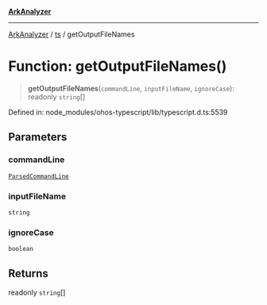 [**ArkAnalyzer**](../../../../README.md)

***

[ArkAnalyzer](../../../../globals.md) / [ts](../README.md) / getOutputFileNames

# Function: getOutputFileNames()

> **getOutputFileNames**(`commandLine`, `inputFileName`, `ignoreCase`): readonly `string`[]

Defined in: node\_modules/ohos-typescript/lib/typescript.d.ts:5539

## Parameters

### commandLine

[`ParsedCommandLine`](../interfaces/ParsedCommandLine.md)

### inputFileName

`string`

### ignoreCase

`boolean`

## Returns

readonly `string`[]
